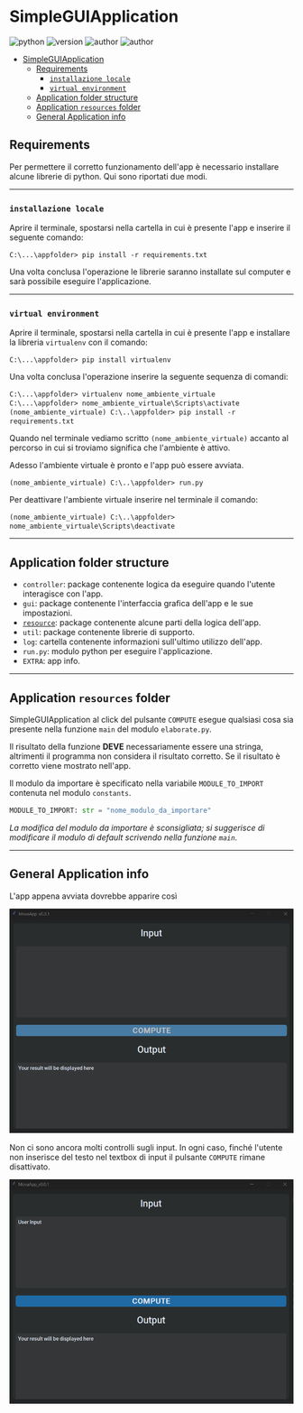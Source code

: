# SimpleGUIApplication

![python](https://img.shields.io/static/v1?label=python&message=3.10&color=green&style=for-the-badge) ![version](https://img.shields.io/static/v1?label=version&message=0.0.1-alpha&color=green&style=for-the-badge) ![author](https://img.shields.io/static/v1?label=author&message=Mova801&color=blue&style=for-the-badge) ![author](https://img.shields.io/static/v1?label=license&message=MIT&color=important&style=for-the-badge)


- [SimpleGUIApplication](#simpleguiapplication)
  - [Requirements](#requirements)
    - [`installazione locale`](#installazione-locale)
    - [`virtual environment`](#virtual-environment)
  - [Application folder structure](#application-folder-structure)
  - [Application `resources` folder](#application-resources-folder)
  - [General Application info](#general-application-info)


## Requirements

Per permettere il corretto funzionamento dell'app è necessario installare alcune librerie di python.
Qui sono riportati due modi.

---

### `installazione locale`

Aprire il terminale, spostarsi nella cartella in cui è presente l'app e inserire il seguente comando:

```shell
C:\...\appfolder> pip install -r requirements.txt
```

Una volta conclusa l'operazione le librerie saranno installate sul computer e sarà possibile eseguire l'applicazione.

---

### `virtual environment`

Aprire il terminale, spostarsi nella cartella in cui è presente l'app e installare la libreria `virtualenv` con il comando:

```shell
C:\...\appfolder> pip install virtualenv
```

Una volta conclusa l'operazione inserire la seguente sequenza di comandi:

```shell
C:\...\appfolder> virtualenv nome_ambiente_virtuale
C:\...\appfolder> nome_ambiente_virtuale\Scripts\activate
(nome_ambiente_virtuale) C:\..\appfolder> pip install -r requirements.txt 
```

Quando nel terminale vediamo scritto `(nome_ambiente_virtuale)` accanto al percorso in cui si troviamo significa che l'ambiente è attivo.

Adesso l'ambiente virtuale è pronto e l'app può essere avviata.

```shell
(nome_ambiente_virtuale) C:\..\appfolder> run.py
```

Per deattivare l'ambiente virtuale inserire nel terminale il comando:

```shell
(nome_ambiente_virtuale) C:\..\appfolder> nome_ambiente_virtuale\Scripts\deactivate
```

---

## Application folder structure

- `controller`: package contenente logica da eseguire quando l'utente interagisce con l'app.
- `gui`: package contenente l'interfaccia grafica dell'app e le sue impostazioni.
- [`resource`](#resources): package contenente alcune parti della logica dell'app.
- `util`: package contenente librerie di supporto.
- `log`: cartella contenente informazioni sull'ultimo utilizzo dell'app.
- `run.py`: modulo python per eseguire l'applicazione.
- `EXTRA`: app info.

---

## Application `resources` folder

SimpleGUIApplication al click del pulsante `COMPUTE` esegue qualsiasi cosa sia presente nella funzione `main` del modulo `elaborate.py`.

Il risultato della funzione __DEVE__ necessariamente essere una stringa, altrimenti il programma non considera il risultato corretto. Se il risultato è corretto viene mostrato nell'app.

Il modulo da importare è specificato nella variabile `MODULE_TO_IMPORT` contenuta nel modulo `constants`.

```python
MODULE_TO_IMPORT: str = "nome_modulo_da_importare"
```

_La modifica del modulo da importare è sconsigliata; si suggerisce di modificare il modulo di default scrivendo nella funzione `main`._

---

## General Application info

L'app appena avviata dovrebbe apparire così

<img alt="just started app" src="EXTRA\app_layout.png" title="started app" width="600"/>

Non ci sono ancora molti controlli sugli input. In ogni caso, finché l'utente non inserisce del testo nel textbox di input il pulsante `COMPUTE` rimane disattivato.

<img alt="just started app" src="EXTRA\app_layout2.png" title="started app" width="600"/>
